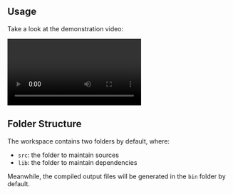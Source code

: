 ## Usage

Take a look at the demonstration video:

![Product Demonstration](img/video2702981061.mp4)

## Folder Structure

The workspace contains two folders by default, where:

- `src`: the folder to maintain sources
- `lib`: the folder to maintain dependencies

Meanwhile, the compiled output files will be generated in the `bin` folder by default.
